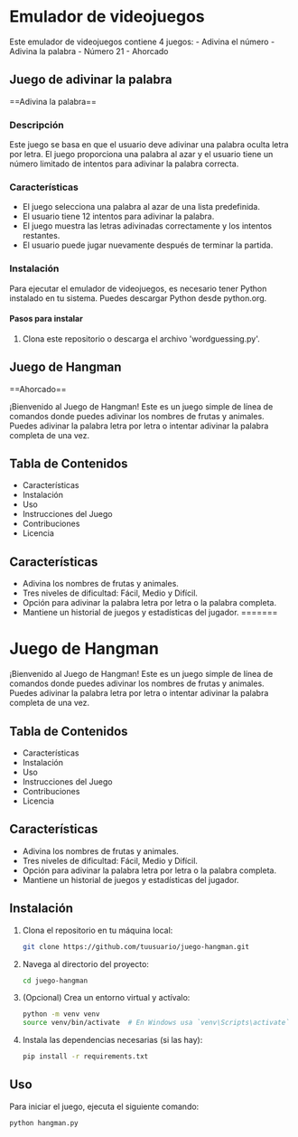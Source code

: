 # Emulador de videojuegos
Este emulador de videojuegos contiene 4 juegos:
    - Adivina el número
    - Adivina la palabra
    - Número 21
    - Ahorcado
 
## Juego de adivinar la palabra
==Adivina la palabra==

### Descripción
Este juego se basa en que el usuario deve adivinar una palabra oculta letra por letra. El juego proporciona una palabra al azar y el usuario tiene un número limitado de intentos para adivinar la palabra correcta.

### Características
- El juego selecciona una palabra al azar de una lista predefinida.
- El usuario tiene 12 intentos para adivinar la palabra.
- El juego muestra las letras adivinadas correctamente y los intentos restantes.
- El usuario puede jugar nuevamente después de terminar la partida.
                                                                                   
### Instalación
Para ejecutar el emulador de videojuegos, es necesario tener Python instalado en tu sistema. Puedes descargar Python desde python.org.

#### Pasos para instalar
1. Clona este repositorio o descarga el archivo 'wordguessing.py'.                                                                                                                
## Juego de Hangman
==Ahorcado==

¡Bienvenido al Juego de Hangman! Este es un juego simple de línea de comandos donde puedes adivinar los nombres de frutas y animales. Puedes adivinar la palabra letra por letra o intentar adivinar la palabra completa de una vez.

## Tabla de Contenidos

- Características
- Instalación
- Uso
- Instrucciones del Juego
- Contribuciones
- Licencia

## Características

- Adivina los nombres de frutas y animales.
- Tres niveles de dificultad: Fácil, Medio y Difícil.
- Opción para adivinar la palabra letra por letra o la palabra completa.
- Mantiene un historial de juegos y estadísticas del jugador.
=======
# Juego de Hangman

¡Bienvenido al Juego de Hangman! Este es un juego simple de línea de comandos donde puedes adivinar los nombres de frutas y animales. Puedes adivinar la palabra letra por letra o intentar adivinar la palabra completa de una vez.

## Tabla de Contenidos

- Características
- Instalación
- Uso
- Instrucciones del Juego
- Contribuciones
- Licencia

## Características

- Adivina los nombres de frutas y animales.
- Tres niveles de dificultad: Fácil, Medio y Difícil.
- Opción para adivinar la palabra letra por letra o la palabra completa.
- Mantiene un historial de juegos y estadísticas del jugador.

## Instalación

1. Clona el repositorio en tu máquina local:

    ```bash
    git clone https://github.com/tuusuario/juego-hangman.git
    ```

2. Navega al directorio del proyecto:

    ```bash
    cd juego-hangman
    ```

3. (Opcional) Crea un entorno virtual y actívalo:

    ```bash
    python -m venv venv
    source venv/bin/activate  # En Windows usa `venv\Scripts\activate`
    ```

4. Instala las dependencias necesarias (si las hay):

    ```bash
    pip install -r requirements.txt
    ```

## Uso

Para iniciar el juego, ejecuta el siguiente comando:

```bash
python hangman.py
